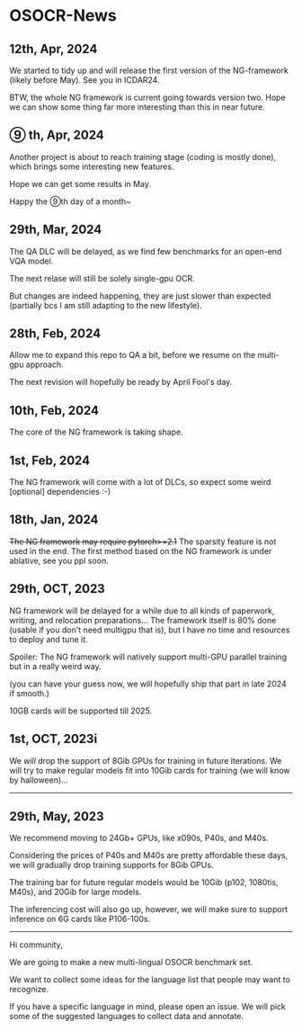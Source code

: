 # OSOCR-News
## 12th, Apr, 2024
We started to tidy up and will release the first version of the NG-framework (likely before May). See you in ICDAR24.

BTW, the whole NG framework is current going towards version two. Hope we can show some thing far more interesting than this in near future. 


## ⑨ th, Apr, 2024
Another project is about to reach training stage (coding is mostly done), which brings some interesting new features.

Hope we can get some results in May.

Happy the ⑨th day of a month~

## 29th, Mar, 2024
The QA DLC will be delayed, as we find few benchmarks for an open-end VQA model. 

The next relase will still be solely single-gpu OCR. 

But changes are indeed happening, they are just slower than expected (partially bcs I am still adapting to the new lifestyle).


## 28th, Feb, 2024
Allow me to expand this repo to QA a bit, before we resume on the multi-gpu approach.

The next revision will hopefully be ready by April Fool's day.


## 10th, Feb, 2024
The core of the NG framework is taking shape. 

## 1st, Feb, 2024
The NG framework will come with a lot of DLCs, so expect some weird [optional] dependencies :-)

## 18th, Jan, 2024
~~The NG framework may require pytorch>=2.1~~
The sparsity feature is not used in the end. The first method based on the NG framework is under ablative, see you ppl soon. 
## 29th, OCT, 2023
NG framework will be delayed for a while due to all kinds of paperwork, writing, and relocation preparations...  The framework itself is 80% done (usable if you don't need multigpu that is), but I have no time and resources to deploy and tune it. 

Spoiler: The NG framework will natively support multi-GPU parallel training but in a really weird way. 

(you can have your guess now, we will hopefully ship that part in late 2024 if smooth.)

10GB cards will be supported till 2025. 

## 1st, OCT, 2023i

We *will* drop the support of 8Gib GPUs for training in future iterations. We will try to make regular models fit into 10Gib cards for training (we will know by halloween)...


----------------------------------

## 29th, May, 2023

We recommend moving to 24Gb+ GPUs, like x090s, P40s, and M40s.

Considering the prices of P40s and M40s are pretty affordable these days, we will gradually drop training supports for 8Gib GPUs.

The training bar for future regular models would be 10Gib (p102, 1080tis, M40s), and 20Gib for large models.

The inferencing cost will also go up, however, we will make sure to support inference on 6G cards like P106-100s.


----------------------------------
Hi community,

We are going to make a new multi-lingual OSOCR benchmark set. 

We want to collect some ideas for the language list that people may want to recognize.

If you have a specific language in mind, please open an issue. We will pick some of the suggested languages to collect data and annotate. 
